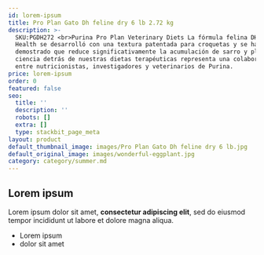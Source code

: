 ```yaml
---
id: lorem-ipsum
title: Pro Plan Gato Dh feline dry 6 lb 2.72 kg
description: >-
  SKU:PGDH272 <br>Purina Pro Plan Veterinary Diets La fórmula felina DH Dental
  Health se desarrolló con una textura patentada para croquetas y se ha
  demostrado que reduce significativamente la acumulación de sarro y placa. La
  ciencia detrás de nuestras dietas terapéuticas representa una colaboración
  entre nutricionistas, investigadores y veterinarios de Purina.
price: lorem-ipsum
order: 0
featured: false
seo:
  title: ''
  description: ''
  robots: []
  extra: []
  type: stackbit_page_meta
layout: product
default_thumbnail_image: images/Pro Plan Gato Dh feline dry 6 lb.jpg
default_original_image: images/wonderful-eggplant.jpg
category: category/summer.md
---
```

## Lorem ipsum

Lorem ipsum dolor sit amet, **consectetur adipiscing elit**, sed do eiusmod tempor incididunt ut labore et dolore magna aliqua.

- Lorem ipsum
- dolor sit amet